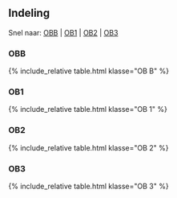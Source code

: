 ## Indeling

Snel naar:
[OBB](#obb) |
[OB1](#ob1) |
[OB2](#ob2) |
[OB3](#ob3)

### OBB
{% include_relative table.html klasse="OB B" %}

### OB1
{% include_relative table.html klasse="OB 1" %}

### OB2
{% include_relative table.html klasse="OB 2" %}

### OB3
{% include_relative table.html klasse="OB 3" %}
